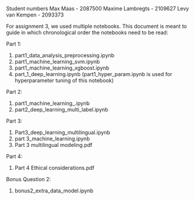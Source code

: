 Student numbers
Max Maas - 2087500
Maxime Lambregts - 2109627
Levy van Kempen - 2093373

For assignment 3, we used multiple notebooks. This document is meant to guide in which chronological order the notebooks need to be read:

Part 1:
1. part1_data_analysis_preprocessing.ipynb
2. part1_machine_learning_svm.ipynb
3. part1_machine_learning_xgboost.ipynb
4. part_1_deep_learning.ipynb (part1_hyper_param.ipynb is used for hyperparameter tuning of this notebook)

Part 2:
1. part1_machine_learning_.ipynb
2. part2_deep_learning_multi_label.ipynb

Part 3:
1. Part3_deep_learning_multilingual.ipynb
2. part 3_machine_learning.ipynb
3. Part 3 multilingual modeling.pdf

Part 4:
1. Part 4 Ethical considerations.pdf

Bonus Question 2:
1. bonus2_extra_data_model.ipynb
